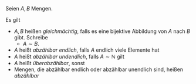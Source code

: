 Seien $A, B$ Mengen.

Es gilt
- $A, B$ heißen *gleichmächtig*, falls es eine bijektive Abbildung von $A$ nach $B$ gibt.
	Schreibe
	- $A \sim B$.
- $A$ heißt *abzählbar endlich*, falls $A$ endlich viele Elemente hat
- $A$ heißt *abzählbar undendlich*, falls $A \sim \mathbb{N}$ gilt
- $A$ heißt *überabzählbar*, sonst
- Mengen, die abzählbar endlich oder abzählbar unendlich sind, heißen *abzählbar*